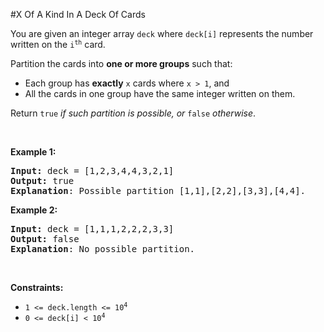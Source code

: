 #X Of A Kind In A Deck Of Cards
<p>You are given an integer array <code>deck</code> where <code>deck[i]</code> represents the number written on the <code>i<sup>th</sup></code> card.</p>
<p>Partition the cards into <strong>one or more groups</strong> such that:</p>
<ul>
<li>Each group has <strong>exactly</strong> <code>x</code> cards where <code>x &gt; 1</code>, and</li>
<li>All the cards in one group have the same integer written on them.</li>
</ul>
<p>Return <code>true</code><em> if such partition is possible, or </em><code>false</code><em> otherwise</em>.</p>
<p> </p>
<p><strong class="example">Example 1:</strong></p>
<pre><strong>Input:</strong> deck = [1,2,3,4,4,3,2,1]
<strong>Output:</strong> true
<strong>Explanation</strong>: Possible partition [1,1],[2,2],[3,3],[4,4].
</pre>
<p><strong class="example">Example 2:</strong></p>
<pre><strong>Input:</strong> deck = [1,1,1,2,2,2,3,3]
<strong>Output:</strong> false
<strong>Explanation</strong>: No possible partition.
</pre>
<p> </p>
<p><strong>Constraints:</strong></p>
<ul>
<li><code>1 &lt;= deck.length &lt;= 10<sup>4</sup></code></li>
<li><code>0 &lt;= deck[i] &lt; 10<sup>4</sup></code></li>
</ul>
